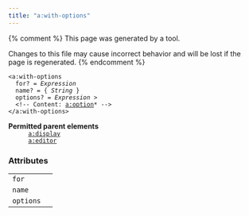 ```yaml
---
title: "a:with-options"
---
```


{% comment %}
This page was generated by a tool.

Changes to this file may cause incorrect behavior and will be lost if
the page is regenerated.
{% endcomment %}

<div class="ref-element-syntax language-xml highlighter-rouge"><pre class="highlight"><code><span class="nt">&lt;a:with-options</span>
  <span>for</span>? = <i title="Expression">Expression</i>
  <span>name</span>? = { <i>String</i> }
  <span>options</span>? = <i title="Expression">Expression</i> &gt;
  &lt;!-- Content: <span><a href="option.html">a:option</a>*</span> --&gt;
<span class="nt">&lt;/a:with-options&gt;</span></code></pre></div>
<dl>
   <dt><b>Permitted parent elements</b></dt>
   <dd><a href="display.html"><code>a:display</code></a></dd>
   <dd><a href="editor.html"><code>a:editor</code></a></dd>
</dl>
<h3>Attributes</h3>
<div class="table-responsive">
   <table class="ref-attribs">
      <tr>
         <td><code>for</code></td>
         <td></td>
      </tr>
      <tr>
         <td><code>name</code></td>
         <td></td>
      </tr>
      <tr>
         <td><code>options</code></td>
         <td></td>
      </tr>
   </table>
</div>